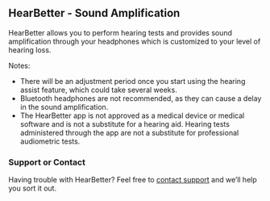 ## HearBetter - Sound Amplification

HearBetter allows you to perform hearing tests and provides sound amplification through your headphones which is customized to your level of hearing loss.

Notes:
- There will be an adjustment period once you start using the hearing assist feature, which could take several weeks.
- Bluetooth headphones are not recommended, as they can cause a delay in the sound amplification.
- The HearBetter app is not approved as a medical device or medical software and is not a substitute for a hearing aid. Hearing tests administered through the app are not a substitute for professional audiometric tests.

### Support or Contact

Having trouble with HearBetter? Feel free to [contact support](mailto:otology@gmail.com) and we’ll help you sort it out.
